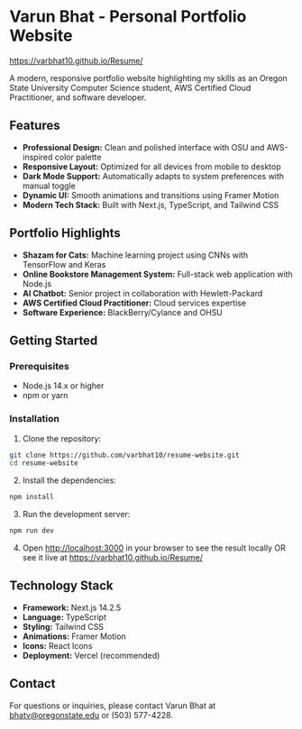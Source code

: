 # Varun Bhat - Personal Portfolio Website

https://varbhat10.github.io/Resume/

A modern, responsive portfolio website highlighting my skills as an Oregon State University Computer Science student, AWS Certified Cloud Practitioner, and software developer.

## Features

- **Professional Design:** Clean and polished interface with OSU and AWS-inspired color palette
- **Responsive Layout:** Optimized for all devices from mobile to desktop
- **Dark Mode Support:** Automatically adapts to system preferences with manual toggle
- **Dynamic UI:** Smooth animations and transitions using Framer Motion
- **Modern Tech Stack:** Built with Next.js, TypeScript, and Tailwind CSS

## Portfolio Highlights

- **Shazam for Cats:** Machine learning project using CNNs with TensorFlow and Keras
- **Online Bookstore Management System:** Full-stack web application with Node.js
- **AI Chatbot:** Senior project in collaboration with Hewlett-Packard
- **AWS Certified Cloud Practitioner:** Cloud services expertise
- **Software Experience:** BlackBerry/Cylance and OHSU

## Getting Started

### Prerequisites

- Node.js 14.x or higher
- npm or yarn

### Installation

1. Clone the repository:    
```bash
git clone https://github.com/varbhat10/resume-website.git
cd resume-website
```

2. Install the dependencies:
```bash
npm install
```

3. Run the development server:
```bash
npm run dev
```

4. Open [http://localhost:3000](http://localhost:3000) in your browser to see the result locally OR see it live at https://varbhat10.github.io/Resume/ 


## Technology Stack

- **Framework:** Next.js 14.2.5
- **Language:** TypeScript
- **Styling:** Tailwind CSS
- **Animations:** Framer Motion
- **Icons:** React Icons
- **Deployment:** Vercel (recommended)

## Contact

For questions or inquiries, please contact Varun Bhat at bhatv@oregonstate.edu or (503) 577-4228. 
